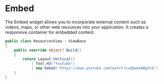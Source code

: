 # Embed

The Embed widget allows you to incorporate external content such as videos, maps, or other web resources into your application. It creates a responsive container for embedded content.

```csharp demo-tabs
public class ResourcesView : ViewBase
{
    public override object? Build()
    {
        return Layout.Vertical()
            | Text.H3("Youtube")
            | new Embed("https://www.youtube.com/watch?v=dQw4w9WgXcQ");
    }
}
```

<WidgetDocs Type="Ivy.Embed" ExtensionsType="Ivy.EmbedExtensions"/> 